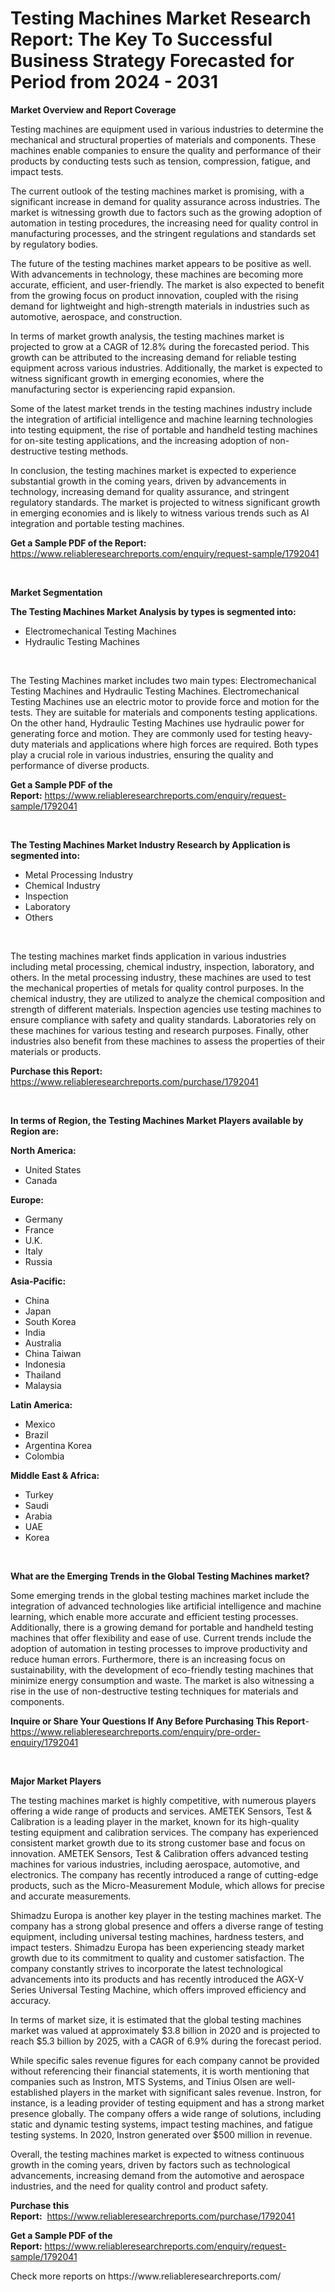 <p><h1>Testing Machines Market Research Report: The Key To Successful Business Strategy Forecasted for Period from 2024 - 2031</h1></p><p><strong>Market Overview and Report Coverage</strong></p>
<p><p>Testing machines are equipment used in various industries to determine the mechanical and structural properties of materials and components. These machines enable companies to ensure the quality and performance of their products by conducting tests such as tension, compression, fatigue, and impact tests.</p><p>The current outlook of the testing machines market is promising, with a significant increase in demand for quality assurance across industries. The market is witnessing growth due to factors such as the growing adoption of automation in testing procedures, the increasing need for quality control in manufacturing processes, and the stringent regulations and standards set by regulatory bodies.</p><p>The future of the testing machines market appears to be positive as well. With advancements in technology, these machines are becoming more accurate, efficient, and user-friendly. The market is also expected to benefit from the growing focus on product innovation, coupled with the rising demand for lightweight and high-strength materials in industries such as automotive, aerospace, and construction.</p><p>In terms of market growth analysis, the testing machines market is projected to grow at a CAGR of 12.8% during the forecasted period. This growth can be attributed to the increasing demand for reliable testing equipment across various industries. Additionally, the market is expected to witness significant growth in emerging economies, where the manufacturing sector is experiencing rapid expansion.</p><p>Some of the latest market trends in the testing machines industry include the integration of artificial intelligence and machine learning technologies into testing equipment, the rise of portable and handheld testing machines for on-site testing applications, and the increasing adoption of non-destructive testing methods.</p><p>In conclusion, the testing machines market is expected to experience substantial growth in the coming years, driven by advancements in technology, increasing demand for quality assurance, and stringent regulatory standards. The market is projected to witness significant growth in emerging economies and is likely to witness various trends such as AI integration and portable testing machines.</p></p>
<p><strong>Get a Sample PDF of the Report:</strong> <a href="https://www.reliableresearchreports.com/enquiry/request-sample/1792041">https://www.reliableresearchreports.com/enquiry/request-sample/1792041</a></p>
<p>&nbsp;</p>
<p><strong>Market Segmentation</strong></p>
<p><strong>The Testing Machines Market Analysis by types is segmented into:</strong></p>
<p><ul><li>Electromechanical Testing Machines</li><li>Hydraulic Testing Machines</li></ul></p>
<p>&nbsp;</p>
<p><p>The Testing Machines market includes two main types: Electromechanical Testing Machines and Hydraulic Testing Machines. Electromechanical Testing Machines use an electric motor to provide force and motion for the tests. They are suitable for materials and components testing applications. On the other hand, Hydraulic Testing Machines use hydraulic power for generating force and motion. They are commonly used for testing heavy-duty materials and applications where high forces are required. Both types play a crucial role in various industries, ensuring the quality and performance of diverse products.</p></p>
<p><strong>Get a Sample PDF of the Report:</strong>&nbsp;<a href="https://www.reliableresearchreports.com/enquiry/request-sample/1792041">https://www.reliableresearchreports.com/enquiry/request-sample/1792041</a></p>
<p>&nbsp;</p>
<p><strong>The Testing Machines Market Industry Research by Application is segmented into:</strong></p>
<p><ul><li>Metal Processing Industry</li><li>Chemical Industry</li><li>Inspection</li><li>Laboratory</li><li>Others</li></ul></p>
<p>&nbsp;</p>
<p><p>The testing machines market finds application in various industries including metal processing, chemical industry, inspection, laboratory, and others. In the metal processing industry, these machines are used to test the mechanical properties of metals for quality control purposes. In the chemical industry, they are utilized to analyze the chemical composition and strength of different materials. Inspection agencies use testing machines to ensure compliance with safety and quality standards. Laboratories rely on these machines for various testing and research purposes. Finally, other industries also benefit from these machines to assess the properties of their materials or products.</p></p>
<p><strong>Purchase this Report:</strong>&nbsp; <a href="https://www.reliableresearchreports.com/purchase/1792041">https://www.reliableresearchreports.com/purchase/1792041</a></p>
<p>&nbsp;</p>
<p><strong>In terms of Region, the Testing Machines Market Players available by Region are:</strong></p>
<p>
    <p> <strong> North America: </strong>
        <ul>
            <li>United States</li>
            <li>Canada</li>
        </ul>
        </p> 
    <p> <strong> Europe: </strong>
        <ul>
            <li>Germany</li>
            <li>France</li>
            <li>U.K.</li>
            <li>Italy</li>
            <li>Russia</li>
        </ul>
        </p> 
    <p> <strong> Asia-Pacific: </strong>
        <ul>
            <li>China</li>
            <li>Japan</li>
            <li>South Korea</li>
            <li>India</li>
            <li>Australia</li>
            <li>China Taiwan</li>
            <li>Indonesia</li>
            <li>Thailand</li>
            <li>Malaysia</li>
        </ul>
        </p> 
    <p> <strong> Latin America: </strong>
        <ul>
            <li>Mexico</li>
            <li>Brazil</li>
            <li>Argentina Korea</li>
            <li>Colombia</li>
        </ul>
        </p> 
    <p> <strong> Middle East & Africa: </strong>
        <ul>
            <li>Turkey</li>
            <li>Saudi</li>
            <li>Arabia</li>
            <li>UAE</li>
            <li>Korea</li>
        </ul>
    </p>
    </p>
<p>&nbsp;</p>
<p><strong>What are the Emerging Trends in the Global Testing Machines market?</strong></p>
<p><p>Some emerging trends in the global testing machines market include the integration of advanced technologies like artificial intelligence and machine learning, which enable more accurate and efficient testing processes. Additionally, there is a growing demand for portable and handheld testing machines that offer flexibility and ease of use. Current trends include the adoption of automation in testing processes to improve productivity and reduce human errors. Furthermore, there is an increasing focus on sustainability, with the development of eco-friendly testing machines that minimize energy consumption and waste. The market is also witnessing a rise in the use of non-destructive testing techniques for materials and components.</p></p>
<p><strong>Inquire or Share Your Questions If Any Before Purchasing This Report</strong>- <a href="https://www.reliableresearchreports.com/enquiry/pre-order-enquiry/1792041">https://www.reliableresearchreports.com/enquiry/pre-order-enquiry/1792041</a></p>
<p>&nbsp;</p>
<p><strong>Major Market Players</strong></p>
<p><p>The testing machines market is highly competitive, with numerous players offering a wide range of products and services. AMETEK Sensors, Test & Calibration is a leading player in the market, known for its high-quality testing equipment and calibration services. The company has experienced consistent market growth due to its strong customer base and focus on innovation. AMETEK Sensors, Test & Calibration offers advanced testing machines for various industries, including aerospace, automotive, and electronics. The company has recently introduced a range of cutting-edge products, such as the Micro-Measurement Module, which allows for precise and accurate measurements.</p><p>Shimadzu Europa is another key player in the testing machines market. The company has a strong global presence and offers a diverse range of testing equipment, including universal testing machines, hardness testers, and impact testers. Shimadzu Europa has been experiencing steady market growth due to its commitment to quality and customer satisfaction. The company constantly strives to incorporate the latest technological advancements into its products and has recently introduced the AGX-V Series Universal Testing Machine, which offers improved efficiency and accuracy.</p><p>In terms of market size, it is estimated that the global testing machines market was valued at approximately $3.8 billion in 2020 and is projected to reach $5.3 billion by 2025, with a CAGR of 6.9% during the forecast period.</p><p>While specific sales revenue figures for each company cannot be provided without referencing their financial statements, it is worth mentioning that companies such as Instron, MTS Systems, and Tinius Olsen are well-established players in the market with significant sales revenue. Instron, for instance, is a leading provider of testing equipment and has a strong market presence globally. The company offers a wide range of solutions, including static and dynamic testing systems, impact testing machines, and fatigue testing systems. In 2020, Instron generated over $500 million in revenue.</p><p>Overall, the testing machines market is expected to witness continuous growth in the coming years, driven by factors such as technological advancements, increasing demand from the automotive and aerospace industries, and the need for quality control and product safety.</p></p>
<p><strong>Purchase this Report:</strong>&nbsp;&nbsp;<a href="https://www.reliableresearchreports.com/purchase/1792041">https://www.reliableresearchreports.com/purchase/1792041</a></p>
<p></p>
<p><strong>Get a Sample PDF of the Report:</strong>&nbsp;<a href="https://www.reliableresearchreports.com/enquiry/request-sample/1792041">https://www.reliableresearchreports.com/enquiry/request-sample/1792041</a></p>
<p>Check more reports on https://www.reliableresearchreports.com/</p>